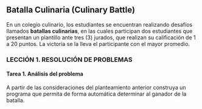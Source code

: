## Batalla Culinaria (Culinary Battle)

En un colegio culinario, los estudiantes se encuentran realizando desafíos llamados **batallas culinarias**, en las cuales participan dos estudiantes que presentan un plantillo ante tres (3) jurados, que realizan su calificación de 1 a 20 puntos. La victoria se la lleva el participante con el mayor promedio.


### LECCIÓN 1. RESOLUCIÓN DE PROBLEMAS

#### Tarea 1. Análisis del problema

A partir de las consideraciones del planteamiento anterior construya un programa que permita de forma automática determinar al ganador de la batalla.
